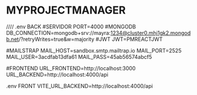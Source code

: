 # MYPROJECTMANAGER
////
.env BACK
#SERVIDOR
PORT=4000
#MONGODB
DB_CONNECTION=mongodb+srv://mayra:1234@cluster0.mhj1gk2.mongodb.net/?retryWrites=true&w=majority
#JWT
JWT=PMREACTJWT

#MAILSTRAP
MAIL_HOST=sandbox.smtp.mailtrap.io
MAIL_PORT=2525
MAIL_USER=3acdfab13dfa61
MAIL_PASS=45ab56574abcf5

#FRONTEND
URL_FRONTEND=http://localhost:3000
URL_BACKEND=http://localhost:4000/api

.env FRONT
VITE_URL_BACKEND=http://localhost:4000/api
